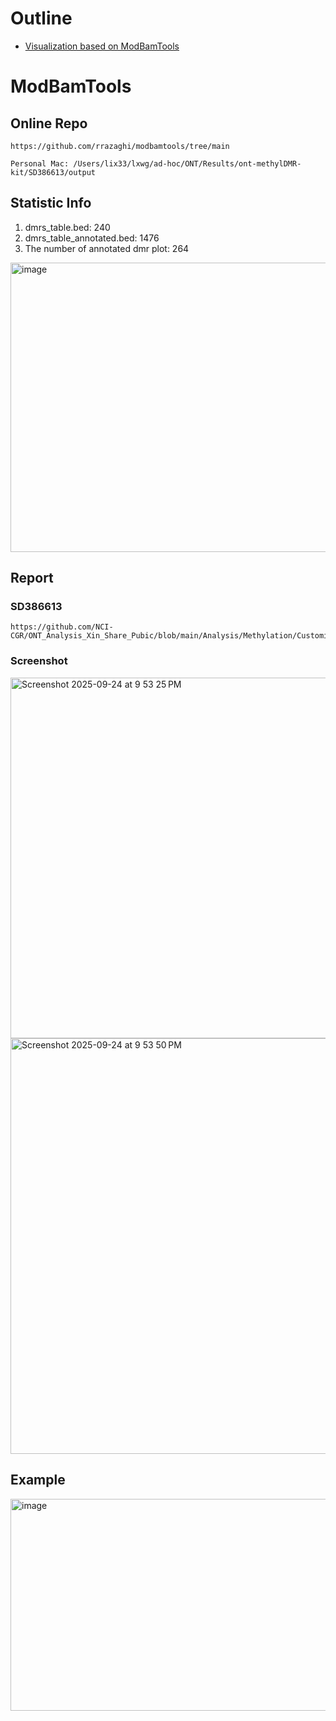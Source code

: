 # Outline
- [Visualization based on ModBamTools](#ModBamTools)
# ModBamTools
## Online Repo
```
https://github.com/rrazaghi/modbamtools/tree/main

Personal Mac: /Users/lix33/lxwg/ad-hoc/ONT/Results/ont-methylDMR-kit/SD386613/output
```
## Statistic Info
1. dmrs_table.bed: 240
2. dmrs_table_annotated.bed: 1476
3. The number of annotated dmr plot: 264

<img width="1277" height="463" alt="image" src="https://github.com/user-attachments/assets/60d873aa-acd0-4083-869a-39c740b4c98c" />

## Report
### SD386613
```
https://github.com/NCI-CGR/ONT_Analysis_Xin_Share_Pubic/blob/main/Analysis/Methylation/CustomizedScript/Attachment/dmr_summary_report.html
```
### Screenshot
<img width="1211" height="577" alt="Screenshot 2025-09-24 at 9 53 25 PM" src="https://github.com/user-attachments/assets/d9433f6f-9368-441c-aebe-cb7715ef4648" />

<img width="1187" height="665" alt="Screenshot 2025-09-24 at 9 53 50 PM" src="https://github.com/user-attachments/assets/3c92dbd3-0287-4645-aac5-77ff209bf714" />


## Example
<img width="613" height="339" alt="image" src="https://github.com/user-attachments/assets/ff337401-e140-4667-8a0e-b1d663f52801" />
